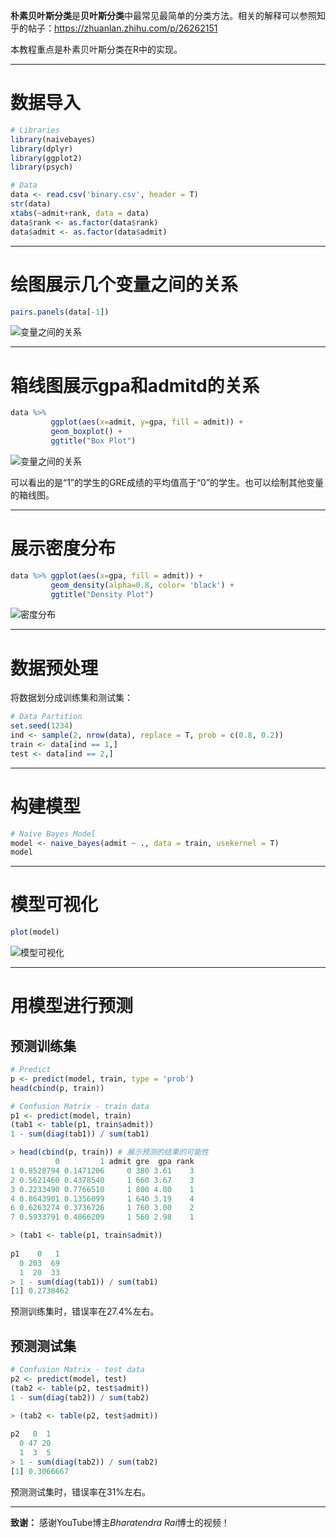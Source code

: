 **朴素贝叶斯分类**是**贝叶斯分类**中最常见最简单的分类方法。相关的解释可以参照知乎的帖子：https://zhuanlan.zhihu.com/p/26262151

本教程重点是朴素贝叶斯分类在R中的实现。

----

# 数据导入

```R
# Libraries
library(naivebayes)
library(dplyr)
library(ggplot2)
library(psych)

# Data
data <- read.csv('binary.csv', header = T)
str(data)
xtabs(~admit+rank, data = data)
data$rank <- as.factor(data$rank)
data$admit <- as.factor(data$admit)
```

---

# 绘图展示几个变量之间的关系

```R
pairs.panels(data[-1])
```

![变量之间的关系](https://github.com/lixiang117423/R/raw/master/MachineLearning/NaiveBayesClassification/figures/1.png)

---

# 箱线图展示gpa和admitd的关系

```R
data %>%
         ggplot(aes(x=admit, y=gpa, fill = admit)) +
         geom_boxplot() +
         ggtitle("Box Plot")
```

![变量之间的关系](https://github.com/lixiang117423/R/raw/master/MachineLearning/NaiveBayesClassification/figures/2.png)

可以看出的是“1”的学生的GRE成绩的平均值高于“0”的学生。也可以绘制其他变量的箱线图。

---

# 展示密度分布

```R
data %>% ggplot(aes(x=gpa, fill = admit)) +
         geom_density(alpha=0.8, color= 'black') +
         ggtitle("Density Plot")
```

![密度分布](https://github.com/lixiang117423/R/raw/master/MachineLearning/NaiveBayesClassification/figures/3.png)

---

# 数据预处理

将数据划分成训练集和测试集：

```R
# Data Partition
set.seed(1234)
ind <- sample(2, nrow(data), replace = T, prob = c(0.8, 0.2))
train <- data[ind == 1,]
test <- data[ind == 2,]
```

---

# 构建模型

```R
# Naive Bayes Model
model <- naive_bayes(admit ~ ., data = train, usekernel = T)
model
```

---

# 模型可视化

```R
plot(model)
```

![模型可视化](https://github.com/lixiang117423/R/raw/master/MachineLearning/NaiveBayesClassification/figures/4.png)

---

# 用模型进行预测

## 预测训练集

````R
# Predict
p <- predict(model, train, type = 'prob')
head(cbind(p, train))

# Confusion Matrix - train data
p1 <- predict(model, train)
(tab1 <- table(p1, train$admit))
1 - sum(diag(tab1)) / sum(tab1)
````

```R
> head(cbind(p, train)) # 展示预测的结果的可能性
          0         1 admit gre  gpa rank
1 0.8528794 0.1471206     0 380 3.61    3
2 0.5621460 0.4378540     1 660 3.67    3
3 0.2233490 0.7766510     1 800 4.00    1
4 0.8643901 0.1356099     1 640 3.19    4
6 0.6263274 0.3736726     1 760 3.00    2
7 0.5933791 0.4066209     1 560 2.98    1

> (tab1 <- table(p1, train$admit))
   
p1    0   1
  0 203  69
  1  20  33
> 1 - sum(diag(tab1)) / sum(tab1)
[1] 0.2738462
```

预测训练集时，错误率在27.4%左右。

## 预测测试集

```R
# Confusion Matrix - test data
p2 <- predict(model, test)
(tab2 <- table(p2, test$admit))
1 - sum(diag(tab2)) / sum(tab2)
```

```R
> (tab2 <- table(p2, test$admit))
   
p2   0  1
  0 47 20
  1  3  5
> 1 - sum(diag(tab2)) / sum(tab2)
[1] 0.3066667
```

预测测试集时，错误率在31%左右。

---

**致谢：**
感谢YouTube博主*Bharatendra Rai*博士的视频！